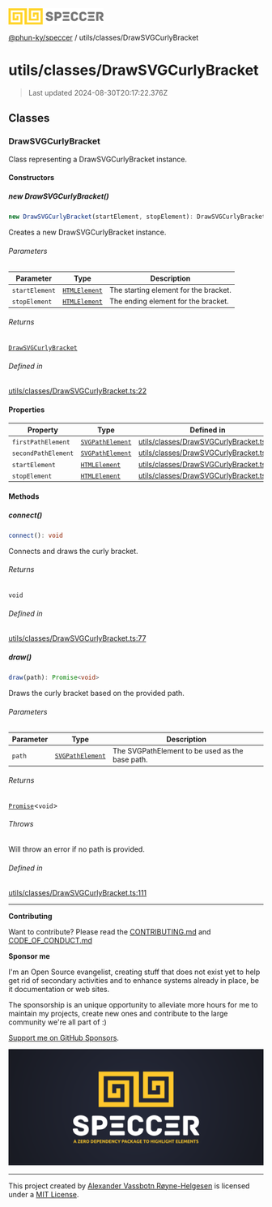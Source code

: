 <div>
  <img alt="SPECCER logo" src="https://raw.githubusercontent.com/phun-ky/speccer/main/public/logo-speccer-horizontal-colored-package.svg?raw=true" style="max-height:32px;" />
</div>

[@phun-ky/speccer](../../README.md) / utils/classes/DrawSVGCurlyBracket

# utils/classes/DrawSVGCurlyBracket

> Last updated 2024-08-30T20:17:22.376Z

## Classes

### DrawSVGCurlyBracket

Class representing a DrawSVGCurlyBracket instance.

#### Constructors

##### new DrawSVGCurlyBracket()

```ts
new DrawSVGCurlyBracket(startElement, stopElement): DrawSVGCurlyBracket
```

Creates a new DrawSVGCurlyBracket instance.

###### Parameters

| Parameter      | Type                                                                    | Description                           |
| -------------- | ----------------------------------------------------------------------- | ------------------------------------- |
| `startElement` | [`HTMLElement`](https://developer.mozilla.org/docs/Web/API/HTMLElement) | The starting element for the bracket. |
| `stopElement`  | [`HTMLElement`](https://developer.mozilla.org/docs/Web/API/HTMLElement) | The ending element for the bracket.   |

###### Returns

[`DrawSVGCurlyBracket`](DrawSVGCurlyBracket.md#drawsvgcurlybracket)

###### Defined in

[utils/classes/DrawSVGCurlyBracket.ts:22](https://github.com/phun-ky/speccer/blob/main/src/utils/classes/DrawSVGCurlyBracket.ts#L22)

#### Properties

| Property            | Type                                                                          | Defined in                                                                                                                           |
| ------------------- | ----------------------------------------------------------------------------- | ------------------------------------------------------------------------------------------------------------------------------------ |
| `firstPathElement`  | [`SVGPathElement`](https://developer.mozilla.org/docs/Web/API/SVGPathElement) | [utils/classes/DrawSVGCurlyBracket.ts:14](https://github.com/phun-ky/speccer/blob/main/src/utils/classes/DrawSVGCurlyBracket.ts#L14) |
| `secondPathElement` | [`SVGPathElement`](https://developer.mozilla.org/docs/Web/API/SVGPathElement) | [utils/classes/DrawSVGCurlyBracket.ts:15](https://github.com/phun-ky/speccer/blob/main/src/utils/classes/DrawSVGCurlyBracket.ts#L15) |
| `startElement`      | [`HTMLElement`](https://developer.mozilla.org/docs/Web/API/HTMLElement)       | [utils/classes/DrawSVGCurlyBracket.ts:12](https://github.com/phun-ky/speccer/blob/main/src/utils/classes/DrawSVGCurlyBracket.ts#L12) |
| `stopElement`       | [`HTMLElement`](https://developer.mozilla.org/docs/Web/API/HTMLElement)       | [utils/classes/DrawSVGCurlyBracket.ts:13](https://github.com/phun-ky/speccer/blob/main/src/utils/classes/DrawSVGCurlyBracket.ts#L13) |

#### Methods

##### connect()

```ts
connect(): void
```

Connects and draws the curly bracket.

###### Returns

`void`

###### Defined in

[utils/classes/DrawSVGCurlyBracket.ts:77](https://github.com/phun-ky/speccer/blob/main/src/utils/classes/DrawSVGCurlyBracket.ts#L77)

##### draw()

```ts
draw(path): Promise<void>
```

Draws the curly bracket based on the provided path.

###### Parameters

| Parameter | Type                                                                          | Description                                     |
| --------- | ----------------------------------------------------------------------------- | ----------------------------------------------- |
| `path`    | [`SVGPathElement`](https://developer.mozilla.org/docs/Web/API/SVGPathElement) | The SVGPathElement to be used as the base path. |

###### Returns

[`Promise`](https://developer.mozilla.org/docs/Web/JavaScript/Reference/Global_Objects/Promise)\<`void`>

###### Throws

Will throw an error if no path is provided.

###### Defined in

[utils/classes/DrawSVGCurlyBracket.ts:111](https://github.com/phun-ky/speccer/blob/main/src/utils/classes/DrawSVGCurlyBracket.ts#L111)

---

**Contributing**

Want to contribute? Please read the [CONTRIBUTING.md](https://github.com/phun-ky/speccer/blob/main/CONTRIBUTING.md) and [CODE_OF_CONDUCT.md](https://github.com/phun-ky/speccer/blob/main/CODE_OF_CONDUCT.md)

**Sponsor me**

I'm an Open Source evangelist, creating stuff that does not exist yet to help get rid of secondary activities and to enhance systems already in place, be it documentation or web sites.

The sponsorship is an unique opportunity to alleviate more hours for me to maintain my projects, create new ones and contribute to the large community we're all part of :)

[Support me on GitHub Sponsors](https://github.com/sponsors/phun-ky).

![Speccer banner, with logo and slogan: A zero dependency package to highlight elements](https://github.com/phun-ky/speccer/blob/main/public/speccer-banner.png?raw=true)

---

This project created by [Alexander Vassbotn Røyne-Helgesen](http://phun-ky.net) is licensed under a [MIT License](https://choosealicense.com/licenses/mit/).
